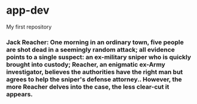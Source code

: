 # app-dev
My first repository
### **Jack Reacher: One morning in an ordinary town, five people are shot dead in a seemingly random attack; all evidence points to a single suspect: an ex-military sniper who is quickly brought into custody; Reacher, an enigmatic ex-Army investigator, believes the authorities have the right man but agrees to help the sniper's defense attorney.. However, the more Reacher delves into the case, the less clear-cut it appears.**
